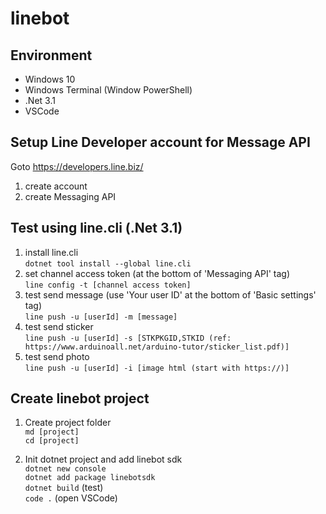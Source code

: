 # linebot
## Environment
* Windows 10
* Windows Terminal (Window PowerShell)
* .Net 3.1
* VSCode

## Setup Line Developer account for Message API
Goto https://developers.line.biz/
1. create account
2. create Messaging API

## Test using line.cli (.Net 3.1)
1. install line.cli<br>
   `dotnet tool install --global line.cli`
2. set channel access token (at the bottom of 'Messaging API' tag)<br>
   `line config -t [channel access token]`
3. test send message (use 'Your user ID' at the bottom of 'Basic settings' tag)<br>
   `line push -u [userId] -m [message]`
4. test send sticker<br>
   `line push -u [userId] -s [STKPKGID,STKID (ref: https://www.arduinoall.net/arduino-tutor/sticker_list.pdf)]`
5. test send photo<br>
   `line push -u [userId] -i [image html (start with https://)]`

## Create linebot project
1. Create project folder<br>
   `md [project]`<br>
   `cd [project]`

2. Init dotnet project and add linebot sdk<br>
   `dotnet new console`<br>
   `dotnet add package linebotsdk`<br>
   `dotnet build` (test)<br>
   `code .` (open VSCode)
